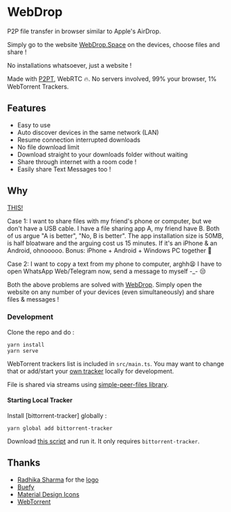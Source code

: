 # WebDrop

P2P file transfer in browser similar to Apple's AirDrop.

Simply go to the website [WebDrop.Space](https://WebDrop.Space) on the devices, choose files and share !

No installations whatsoever, just a website !

Made with [P2PT](https://github.com/subins2000/p2pt), WebRTC 🔥. No servers involved, 99% your browser, 1% WebTorrent Trackers.

## Features

* Easy to use
* Auto discover devices in the same network (LAN)
* Resume connection interrupted downloads
* No file download limit
* Download straight to your downloads folder without waiting
* Share through internet with a room code !
* Easily share Text Messages too !

## Why

[THIS!](https://twitter.com/SubinSiby/status/1264340589367029760)

Case 1: I want to share files with my friend's phone or computer, but we don't have a USB cable. I have a file sharing app A, my friend have B. Both of us argue "A is better", "No, B is better". The app installation size is 50MB, is half bloatware and the arguing cost us 15 minutes. If it's an iPhone & an Android, ohnooooo. Bonus: iPhone + Android + Windows PC together 🙂

Case 2: I want to copy a text from my phone to computer, arghh😫 I have to open WhatsApp Web/Telegram now, send a message to myself -_- 😒

Both the above problems are solved with [WebDrop](https://WebDrop.Space). Simply open the website on any number of your devices (even simultaneously) and share files & messages !

### Development

Clone the repo and do :

```
yarn install
yarn serve
```

WebTorrent trackers list is included in `src/main.ts`. You may want to change that or add/start your [own tracker](https://github.com/subins2000/p2pt/blob/master/startTracker.js) locally for development.

File is shared via streams using [simple-peer-files library](https://github.com/subins2000/simple-peer-files).

#### Starting Local Tracker

Install [bittorrent-tracker] globally :

```
yarn global add bittorrent-tracker
```

Download [this script](https://github.com/subins2000/p2pt/blob/master/startTracker.js) and run it. It only requires `bittorrent-tracker`.

## Thanks

* [Radhika Sharma](https://twitter.com/radhikaa2001) for the [logo](https://WebDrop.Space/favicon.png)
* [Buefy](https://buefy.org/)
* [Material Design Icons](https://materialdesignicons.com/)
* [WebTorrent](https://webtorrent.io)
